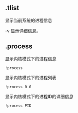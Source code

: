 ## .tlist

显示当前系统的进程信息

-v 显示详细信息。

## .process

显示内核模式下的进程信息

```
!process
```

显示内核模式下的进程列表

```
!process 0 0
```

显示内核模式下的进程ID的详细信息

```
!process PID
```

